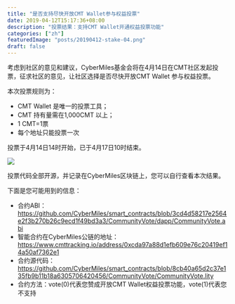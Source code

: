 ```yaml
---
title: "是否支持尽快开放CMT Wallet参与权益投票"
date: 2019-04-12T15:17:36+08:00
description: "投票结果：支持CMT Wallet开通权益投票功能"
categories: ["zh"]
featuredImage: "posts/20190412-stake-04.png"
draft: false
---
```


考虑到社区的意见和建议，CyberMiles基金会将在4月14日在CMT社区发起投票，征求社区的意见，让社区选择是否尽快开放CMT Wallet 参与权益投票。

本次投票规则为：

* CMT Wallet 是唯一的投票工具；
* CMT 持有量需在1,000CMT 以上；
* 1 CMT=1票
* 每个地址只能投票一次


投票于4月14日14时开始，已于4月17日10时结束。

[![](/posts/220190412-stake-07.png)](http://cmtvote.codeislaw.co/vote.html?contract=0xcda97a88d1efb609e76c20419ef14a50af7362e1)

投票代码全部开源，并记录在CyberMiles区块链上，您可以自行查看本次结果。

下面是您可能用到的信息：

* 合约ABI：<https://github.com/CyberMiles/smart_contracts/blob/3cd4d58217e2564e2f3b270b26c9ecd1f49bd3a3/CommunityVote/dapp/CommunityVote.abi>
* 智能合约在CyberMiles公链的地址：<https://www.cmttracking.io/address/0xcda97a88d1efb609e76c20419ef14a50af7362e1>
* 合约源代码：<https://github.com/CyberMiles/smart_contracts/blob/8cb40a65d2c37e135fb9b11b18a6305706420456/CommunityVote/CommunityVote.lity>
* 合约方法：vote(0)代表您赞成开放CMT Wallet权益投票功能，vote(1)代表您不支持



